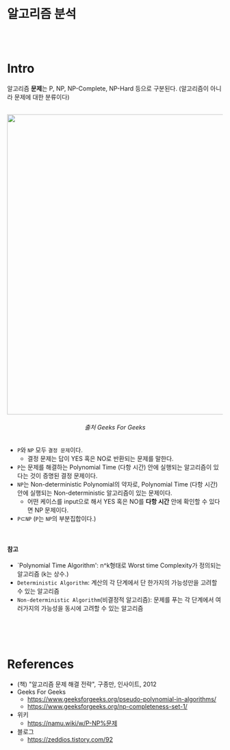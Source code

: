 # 알고리즘 분석

<br><br>
# Intro

알고리즘 **문제**는 P, NP, NP-Complete, NP-Hard 등으로 구분된다.
(알고리즘이 아니라 문제에 대한 분류이다)

<br>
<div align="center">
  <img src="https://cdncontribute.geeksforgeeks.org/wp-content/uploads/NP-Completeness-1.png" width=700 />
  <h6>출처  Geeks For Geeks</h6>
</div>

* `P`와 `NP` 모두 `결정 문제`이다.
  - 결정 문제는 답이 YES 혹은 NO로 반환되는 문제를 말한다.
* `P`는 문제를 해결하는 Polynomial Time (다항 시간) 안에 실행되는 알고리즘이 있다는 것이 증명된 결정 문제이다.
* `NP`는 Non-deterministic Polynomial의 약자로, Polynomial Time (다항 시간) 안에 실행되는 Non-deterministic 알고리즘이 있는 문제이다.
  - 어떤 케이스를 input으로 해서 YES 혹은 NO를 **다항 시간** 안에 확인할 수 있다면 NP 문제이다.
* `P`⊂`NP` (`P`는 `NP`의 부분집합이다.)

<br>

#### 참고
* `Polynomial Time Algorithm': n^k형태로 Worst time Complexity가 정의되는 알고리즘 (k는 상수.)
* `Deterministic Algorithm`: 계산의 각 단계에서 단 한가지의 가능성만을 고려할 수 있는 알고리즘
* `Non-deterministic Algorithm`(비결정적 알고리즘): 문제를 푸는 각 단계에서 여러가지의 가능성을 동시에 고려할 수 있는 알고리즘


<br><br><br>

# References
* (책) "알고리즘 문제 해결 전략", 구종만, 인사이트, 2012
* Geeks For Geeks
  - https://www.geeksforgeeks.org/pseudo-polynomial-in-algorithms/
  - https://www.geeksforgeeks.org/np-completeness-set-1/
* 위키
  - https://namu.wiki/w/P-NP%문제
* 블로그
  - https://zeddios.tistory.com/92
